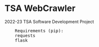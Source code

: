 <h1>TSA WebCrawler</h1>

<p>2022-23 TSA Software Development Project</p>

<pre>
    Requirements (pip):
    requests
    flask
</pre>